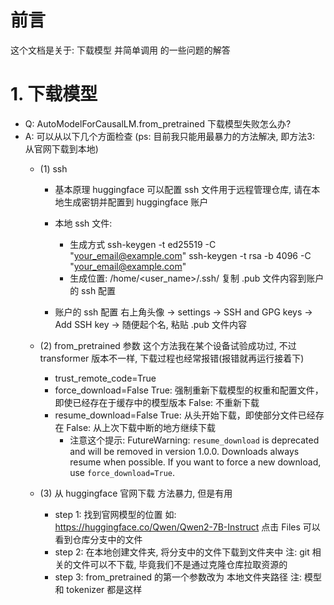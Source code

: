 # 前言
这个文档是关于: 下载模型 并简单调用 的一些问题的解答

# 1. 下载模型
 - Q: AutoModelForCausalLM.from_pretrained 下载模型失败怎么办?
 - A: 可以从以下几个方面检查
(ps: 目前我只能用最暴力的方法解决, 即方法3: 从官网下载到本地)
   - (1) ssh
     - 基本原理
huggingface 可以配置 ssh 文件用于远程管理仓库, 请在本地生成密钥并配置到 huggingface 账户

     - 本地 ssh 文件: 
       - 生成方式
ssh-keygen -t ed25519 -C "your_email@example.com"
ssh-keygen -t rsa -b 4096 -C "your_email@example.com"
       - 生成位置: 
/home/<user_name>/.ssh/
复制 .pub 文件内容到账户的 ssh 配置

     - 账户的 ssh 配置
右上角头像 -> settings -> SSH and GPG keys -> Add SSH key -> 随便起个名, 粘贴 .pub 文件内容 


   - (2) from_pretrained 参数
这个方法我在某个设备试验成功过, 不过 transformer 版本不一样, 下载过程也经常报错(报错就再运行接着下)
     - trust_remote_code=True
     - force_download=False
True: 强制重新下载模型的权重和配置文件，即使已经存在于缓存中的模型版本
False: 不重新下载
     - resume_download=False
True: 从头开始下载，即使部分文件已经存在
False: 从上次下载中断的地方继续下载
       - 注意这个提示: 
FutureWarning: `resume_download` is deprecated and will be removed in version 1.0.0. Downloads always resume when possible. If you want to force a new download, use `force_download=True`.


   - (3) 从 huggingface 官网下载
方法暴力, 但是有用
     - step 1: 找到官网模型的位置
如: https://huggingface.co/Qwen/Qwen2-7B-Instruct
点击 Files 可以看到仓库分支中的文件
     - step 2: 在本地创建文件夹, 将分支中的文件下载到文件夹中
注: git 相关的文件可以不下载, 毕竟我们不是通过克隆仓库拉取资源的
     - step 3: from_pretrained 的第一个参数改为 本地文件夹路径
注: 模型 和 tokenizer 都是这样
